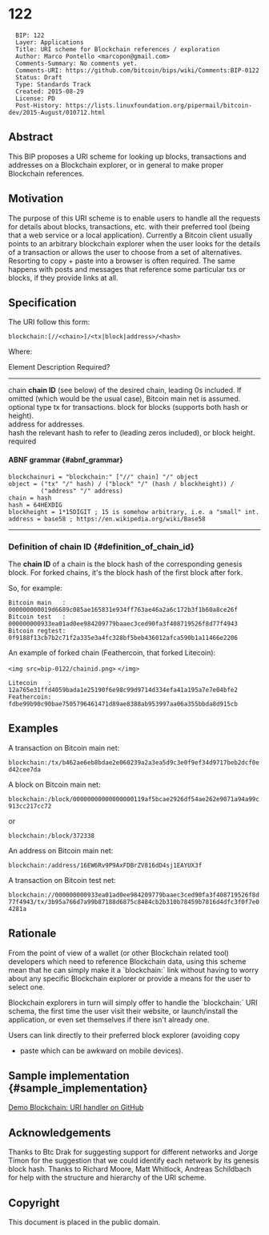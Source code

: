 # 122

      BIP: 122
      Layer: Applications
      Title: URI scheme for Blockchain references / exploration
      Author: Marco Pontello <marcopon@gmail.com>
      Comments-Summary: No comments yet.
      Comments-URI: https://github.com/bitcoin/bips/wiki/Comments:BIP-0122
      Status: Draft
      Type: Standards Track
      Created: 2015-08-29
      License: PD
      Post-History: https://lists.linuxfoundation.org/pipermail/bitcoin-dev/2015-August/010712.html

## Abstract

This BIP proposes a URI scheme for looking up blocks, transactions and
addresses on a Blockchain explorer, or in general to make proper
Blockchain references.

## Motivation

The purpose of this URI scheme is to enable users to handle all the
requests for details about blocks, transactions, etc. with their
preferred tool (being that a web service or a local application).
Currently a Bitcoin client usually points to an arbitrary blockchain
explorer when the user looks for the details of a transaction or allows
the user to choose from a set of alternatives. Resorting to copy + paste
into a browser is often required. The same happens with posts and
messages that reference some particular txs or blocks, if they provide
links at all.

## Specification

The URI follow this form:

`blockchain:[//<chain>]/<tx|block|address>/<hash>`

Where:

  Element   Description                                                                                                                                    Required?
  --------- ---------------------------------------------------------------------------------------------------------------------------------------------- -------------------
  chain     **chain ID** (see below) of the desired chain, leading 0s included. If omitted (which would be the usual case), Bitcoin main net is assumed.   optional
  type      tx                                                                                                                                             for transactions.
  block     for blocks (supports both hash or height).                                                                                                     
  address   for addresses.                                                                                                                                 
  hash      the relevant hash to refer to (leading zeros included), or block height.                                                                       required

#### ABNF grammar {#abnf_grammar}

    blockchainuri = "blockchain:" ["//" chain] "/" object
    object = ("tx" "/" hash) / ("block" "/" (hash / blockheight)) /
             ("address" "/" address)
    chain = hash
    hash = 64HEXDIG
    blockheight = 1*15DIGIT ; 15 is somehow arbitrary, i.e. a "small" int.
    address = base58 ; https://en.wikipedia.org/wiki/Base58

------------------------------------------------------------------------

### Definition of chain ID {#definition_of_chain_id}

The **chain ID** of a chain is the block hash of the corresponding
genesis block. For forked chains, it\'s the block hash of the first
block after fork.

So, for example:

    Bitcoin main   : 000000000019d6689c085ae165831e934ff763ae46a2a6c172b3f1b60a8ce26f 
    Bitcoin test   : 000000000933ea01ad0ee984209779baaec3ced90fa3f408719526f8d77f4943
    Bitcoin regtest: 0f9188f13cb7b2c71f2a335e3a4fc328bf5beb436012afca590b1a11466e2206 

An example of forked chain (Feathercoin, that forked Litecoin):

`<img src=bip-0122/chainid.png>` `</img>` 

    Litecoin   : 12a765e31ffd4059bada1e25190f6e98c99d9714d334efa41a195a7e7e04bfe2
    Feathercoin: fdbe99b90c90bae7505796461471d89ae8388ab953997aa06a355bbda8d915cb

## Examples

A transaction on Bitcoin main net:

`blockchain:/tx/b462ae6eb8bdae2e060239a2a3ea5d9c3e0f9ef34d9717beb2dcf0ed42cee7da`

A block on Bitcoin main net:

`blockchain:/block/00000000000000000119af5bcae2926df54ae262e9071a94a99c913cc217cc72`

or

`blockchain:/block/372338`

An address on Bitcoin main net:

`blockchain:/address/16EW6Rv9P9AxFDBrZV816dD4sj1EAYUX3f`

A transaction on Bitcoin test net:

`blockchain://000000000933ea01ad0ee984209779baaec3ced90fa3f408719526f8d77f4943/tx/3b95a766d7a99b87188d6875c8484cb2b310b78459b7816d4dfc3f0f7e04281a`

## Rationale

From the point of view of a wallet (or other Blockchain related tool)
developers which need to reference Blockchain data, using this scheme
mean that he can simply make it a \`blockchain:\` link without having to
worry about any specific Blockchain explorer or provide a means for the
user to select one.

Blockchain explorers in turn will simply offer to handle the
\`blockchain:\` URI schema, the first time the user visit their website,
or launch/install the application, or even set themselves if there
isn\'t already one.

Users can link directly to their preferred block explorer (avoiding copy
+ paste which can be awkward on mobile devices).

## Sample implementation {#sample_implementation}

[Demo Blockchain: URI handler on
GitHub](https://github.com/MarcoPon/blockchain-exploration)

## Acknowledgements

Thanks to Btc Drak for suggesting support for different networks and
Jorge Timon for the suggestion that we could identify each network by
its genesis block hash. Thanks to Richard Moore, Matt Whitlock, Andreas
Schildbach for help with the structure and hierarchy of the URI scheme.

## Copyright

This document is placed in the public domain.
